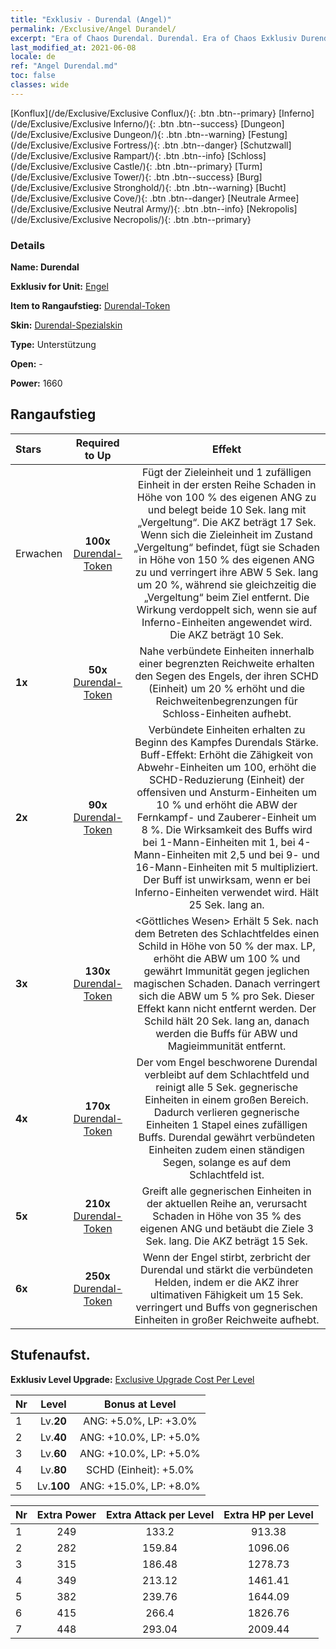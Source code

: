 ```yaml
---
title: "Exklusiv - Durendal (Angel)"
permalink: /Exclusive/Angel Durandel/
excerpt: "Era of Chaos Durendal. Durendal. Era of Chaos Exklusiv Durendal. Engel Exklusiv."
last_modified_at: 2021-06-08
locale: de
ref: "Angel Durendal.md"
toc: false
classes: wide
---
```

 [Konflux](/de/Exclusive/Exclusive Conflux/){: .btn .btn--primary} [Inferno](/de/Exclusive/Exclusive Inferno/){: .btn .btn--success} [Dungeon](/de/Exclusive/Exclusive Dungeon/){: .btn .btn--warning} [Festung](/de/Exclusive/Exclusive Fortress/){: .btn .btn--danger} [Schutzwall](/de/Exclusive/Exclusive Rampart/){: .btn .btn--info} [Schloss](/de/Exclusive/Exclusive Castle/){: .btn .btn--primary} [Turm](/de/Exclusive/Exclusive Tower/){: .btn .btn--success} [Burg](/de/Exclusive/Exclusive Stronghold/){: .btn .btn--warning} [Bucht](/de/Exclusive/Exclusive Cove/){: .btn .btn--danger} [Neutrale Armee](/de/Exclusive/Exclusive Neutral Army/){: .btn .btn--info} [Nekropolis](/de/Exclusive/Exclusive Necropolis/){: .btn .btn--primary} 

### Details
 **Name: Durendal** 

 **Exklusiv for Unit:** [Engel](/de/units/Angel/) 

 **Item to Rangaufstieg:** [Durendal-Token](/ItemsDE/con_973/)

 **Skin:** [Durendal-Spezialskin](/ItemsDE/con_641/)

 **Type:** Unterstützung

 **Open:** -

 **Power:** 1660

## Rangaufstieg

  |     Stars    |  Required to Up | Effekt |
  |:-------------|:---------------:|:---------------:|
  |  Erwachen  | **100x** [Durendal-Token](/ItemsDE/con_973/) | <Vergeltung> Fügt der Zieleinheit und 1 zufälligen Einheit in der ersten Reihe Schaden in Höhe von 100 % des eigenen ANG zu und belegt beide 10 Sek. lang mit „Vergeltung“. Die AKZ beträgt 17 Sek. Wenn sich die Zieleinheit im Zustand „Vergeltung“ befindet, fügt sie Schaden in Höhe von 150 % des eigenen ANG zu und verringert ihre ABW 5 Sek. lang um 20 %, während sie gleichzeitig die „Vergeltung“ beim Ziel entfernt. Die Wirkung verdoppelt sich, wenn sie auf Inferno-Einheiten angewendet wird. Die AKZ beträgt 10 Sek. |
  | **1x** <i class="fas fa-star"/> | **50x** [Durendal-Token](/ItemsDE/con_973/) | Nahe verbündete Einheiten innerhalb einer begrenzten Reichweite erhalten den Segen des Engels, der ihren SCHD (Einheit) um 20 % erhöht und die Reichweitenbegrenzungen für Schloss-Einheiten aufhebt. |
  | **2x** <i class="fas fa-star"/> | **90x** [Durendal-Token](/ItemsDE/con_973/) | <Durendal> Verbündete Einheiten erhalten zu Beginn des Kampfes Durendals Stärke. Buff-Effekt: Erhöht die Zähigkeit von Abwehr-Einheiten um 100, erhöht die SCHD-Reduzierung (Einheit) der offensiven und Ansturm-Einheiten um 10 % und erhöht die ABW der Fernkampf- und Zauberer-Einheit um 8 %. Die Wirksamkeit des Buffs wird bei 1-Mann-Einheiten mit 1, bei 4-Mann-Einheiten mit 2,5 und bei 9- und 16-Mann-Einheiten mit 5 multipliziert. Der Buff ist unwirksam, wenn er bei Inferno-Einheiten verwendet wird. Hält 25 Sek. lang an. |
  | **3x** <i class="fas fa-star"/> | **130x** [Durendal-Token](/ItemsDE/con_973/) | <Göttliches Wesen> Erhält 5 Sek. nach dem Betreten des Schlachtfeldes einen Schild in Höhe von 50 % der max. LP, erhöht die ABW um 100 % und gewährt Immunität gegen jeglichen magischen Schaden. Danach verringert sich die ABW um 5 % pro Sek. Dieser Effekt kann nicht entfernt werden. Der Schild hält 20 Sek. lang an, danach werden die Buffs für ABW und Magieimmunität entfernt. |
  | **4x** <i class="fas fa-star"/> | **170x** [Durendal-Token](/ItemsDE/con_973/) | Der vom Engel beschworene Durendal verbleibt auf dem Schlachtfeld und reinigt alle 5 Sek. gegnerische Einheiten in einem großen Bereich. Dadurch verlieren gegnerische Einheiten 1 Stapel eines zufälligen Buffs. Durendal gewährt verbündeten Einheiten zudem einen ständigen Segen, solange es auf dem Schlachtfeld ist. |
  | **5x** <i class="fas fa-star"/> | **210x** [Durendal-Token](/ItemsDE/con_973/) | <Sanktion> Greift alle gegnerischen Einheiten in der aktuellen Reihe an, verursacht Schaden in Höhe von 35 % des eigenen ANG und betäubt die Ziele 3 Sek. lang. Die AKZ beträgt 15 Sek. |
  | **6x** <i class="fas fa-star"/> | **250x** [Durendal-Token](/ItemsDE/con_973/) | Wenn der Engel stirbt, zerbricht der Durendal und stärkt die verbündeten Helden, indem er die AKZ ihrer ultimativen Fähigkeit um 15 Sek. verringert und Buffs von gegnerischen Einheiten in großer Reichweite aufhebt. |


## Stufenaufst.
 **Exklusiv Level Upgrade:** [Exclusive Upgrade Cost Per Level](/Exclusive/ExclusiveUpgradeCostPerLevel/)

  |  Nr  |   Level  | Bonus at Level |
  |:-----|:--------:|:--------------:|
  | 1 | Lv.**20** | ANG: +5.0%, LP: +3.0% |
  | 2 | Lv.**40** | ANG: +10.0%, LP: +5.0% |
  | 3 | Lv.**60** | ANG: +10.0%, LP: +5.0% |
  | 4 | Lv.**80** | SCHD (Einheit): +5.0% |
  | 5 | Lv.**100** | ANG: +15.0%, LP: +8.0% |


  |  Nr  |  Extra Power | Extra Attack per Level | Extra HP per Level |
  |:-----|:--------:|:--------:|:--------:|
  | 1 | 249 | 133.2 | 913.38 |
  | 2 | 282 | 159.84 | 1096.06 |
  | 3 | 315 | 186.48 | 1278.73 |
  | 4 | 349 | 213.12 | 1461.41 |
  | 5 | 382 | 239.76 | 1644.09 |
  | 6 | 415 | 266.4 | 1826.76 |
  | 7 | 448 | 293.04 | 2009.44 |


